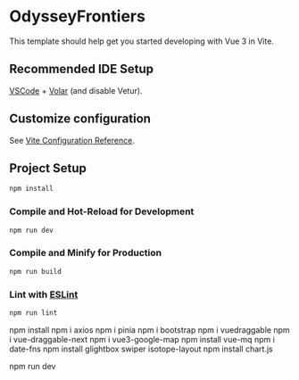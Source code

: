 # OdysseyFrontiers

This template should help get you started developing with Vue 3 in Vite.

## Recommended IDE Setup

[VSCode](https://code.visualstudio.com/) + [Volar](https://marketplace.visualstudio.com/items?itemName=Vue.volar) (and disable Vetur).

## Customize configuration

See [Vite Configuration Reference](https://vitejs.dev/config/).

## Project Setup

```sh
npm install
```

### Compile and Hot-Reload for Development

```sh
npm run dev
```

### Compile and Minify for Production

```sh
npm run build
```

### Lint with [ESLint](https://eslint.org/)

```sh
npm run lint
```

npm install
npm i axios
npm i pinia
npm i bootstrap
npm i vuedraggable
npm i vue-draggable-next
npm i vue3-google-map
npm install vue-mq
npm i date-fns
npm install glightbox swiper isotope-layout
npm install chart.js

npm run dev


